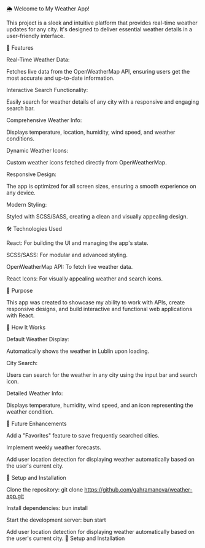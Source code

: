 🌦️ Welcome to My Weather App!


This project is a sleek and intuitive platform that provides real-time weather updates for any city. It's designed to deliver essential weather details in a user-friendly interface.

🌟 Features

Real-Time Weather Data:

Fetches live data from the OpenWeatherMap API, ensuring users get the most accurate and up-to-date information.


Interactive Search Functionality:

Easily search for weather details of any city with a responsive and engaging search bar.


Comprehensive Weather Info:

Displays temperature, location, humidity, wind speed, and weather conditions.


Dynamic Weather Icons:

Custom weather icons fetched directly from OpenWeatherMap.


Responsive Design:

The app is optimized for all screen sizes, ensuring a smooth experience on any device.


Modern Styling:

Styled with SCSS/SASS, creating a clean and visually appealing design.


🛠️ Technologies Used

React: For building the UI and managing the app's state.

SCSS/SASS: For modular and advanced styling.

OpenWeatherMap API: To fetch live weather data.

React Icons: For visually appealing weather and search icons.

🎯 Purpose

This app was created to showcase my ability to work with APIs, create responsive designs, and build interactive and functional web applications with React.


📌 How It Works

Default Weather Display:

Automatically shows the weather in Lublin upon loading.


City Search:

Users can search for the weather in any city using the input bar and search icon.


Detailed Weather Info:

Displays temperature, humidity, wind speed, and an icon representing the weather condition.


🚀 Future Enhancements

Add a "Favorites" feature to save frequently searched cities.

Implement weekly weather forecasts.

Add user location detection for displaying weather automatically based on the user's current city.


📂 Setup and Installation

Clone the repository: git clone https://github.com/gahramanova/weather-app.git  

Install dependencies: bun install 

Start the development server: bun start

Add user location detection for displaying weather automatically based on the user's current city.
📂 Setup and Installation
